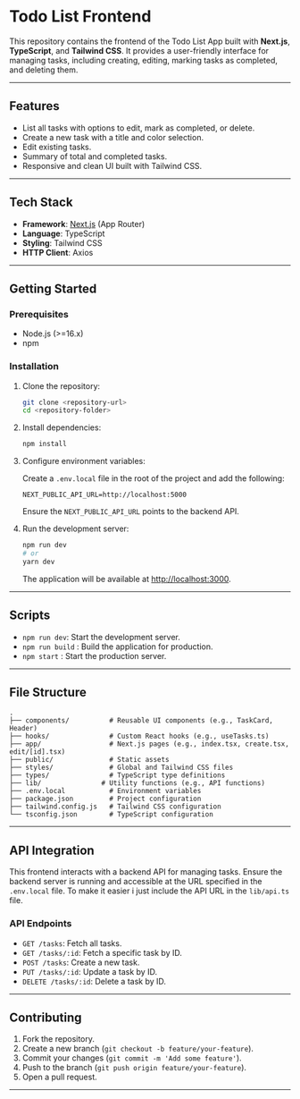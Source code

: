 # Todo List Frontend

This repository contains the frontend of the Todo List App built with **Next.js**, **TypeScript**, and **Tailwind CSS**. It provides a user-friendly interface for managing tasks, including creating, editing, marking tasks as completed, and deleting them.

---

## **Features**

- List all tasks with options to edit, mark as completed, or delete.
- Create a new task with a title and color selection.
- Edit existing tasks.
- Summary of total and completed tasks.
- Responsive and clean UI built with Tailwind CSS.

---

## **Tech Stack**

- **Framework**: [Next.js](https://nextjs.org/) (App Router)
- **Language**: TypeScript
- **Styling**: Tailwind CSS
- **HTTP Client**: Axios

---

## **Getting Started**

### Prerequisites

- Node.js (>=16.x)
- npm

### Installation

1. Clone the repository:

   ```bash
   git clone <repository-url>
   cd <repository-folder>
   ```

2. Install dependencies:

   ```bash
   npm install
   ```

3. Configure environment variables:

   Create a `.env.local` file in the root of the project and add the following:

   ```env
   NEXT_PUBLIC_API_URL=http://localhost:5000
   ```

   Ensure the `NEXT_PUBLIC_API_URL` points to the backend API.

4. Run the development server:

   ```bash
   npm run dev
   # or
   yarn dev
   ```

   The application will be available at [http://localhost:3000](http://localhost:3000).

---

## **Scripts**

- `npm run dev`: Start the development server.
- `npm run build` : Build the application for production.
- `npm start` : Start the production server.


---

## **File Structure**

```
.
├── components/          # Reusable UI components (e.g., TaskCard, Header)
├── hooks/               # Custom React hooks (e.g., useTasks.ts)
├── app/                 # Next.js pages (e.g., index.tsx, create.tsx, edit/[id].tsx)
├── public/              # Static assets
├── styles/              # Global and Tailwind CSS files
├── types/               # TypeScript type definitions
├── lib/               # Utility functions (e.g., API functions)
├── .env.local           # Environment variables
├── package.json         # Project configuration
├── tailwind.config.js   # Tailwind CSS configuration
└── tsconfig.json        # TypeScript configuration
```

---

## **API Integration**

This frontend interacts with a backend API for managing tasks. Ensure the backend server is running and accessible at the URL specified in the `.env.local` file. 
To make it easier i just include the API URL in the `lib/api.ts` file.

### API Endpoints

- `GET /tasks`: Fetch all tasks.
- `GET /tasks/:id`: Fetch a specific task by ID.
- `POST /tasks`: Create a new task.
- `PUT /tasks/:id`: Update a task by ID.
- `DELETE /tasks/:id`: Delete a task by ID.

---

## **Contributing**

1. Fork the repository.
2. Create a new branch (`git checkout -b feature/your-feature`).
3. Commit your changes (`git commit -m 'Add some feature'`).
4. Push to the branch (`git push origin feature/your-feature`).
5. Open a pull request.

---




